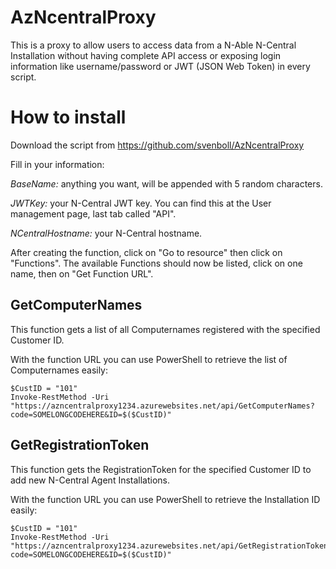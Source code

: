 # AzNcentralProxy #

This is a proxy to allow users to access data from a N-Able N-Central Installation without having complete API access or exposing login information like username/password or JWT (JSON Web Token) in every script.

# How to install #

Download the script from https://github.com/svenboll/AzNcentralProxy

Fill in your information:

*BaseName:* anything you want, will be appended with 5 random characters.

*JWTKey:* your N-Central JWT key. You can find this at the User management page, last tab called "API".

*NCentralHostname:* your N-Central hostname.

After creating the function, click on "Go to resource" then click on "Functions".
The available Functions should now be listed, click on one name, then on "Get Function URL".

## GetComputerNames ##

This function gets a list of all Computernames registered with the specified Customer ID.

With the function URL you can use PowerShell to retrieve the list of Computernames easily:

    $CustID = "101"
    Invoke-RestMethod -Uri "https://azncentralproxy1234.azurewebsites.net/api/GetComputerNames?code=SOMELONGCODEHERE&ID=$($CustID)"

## GetRegistrationToken ##

This function gets the RegistrationToken for the specified Customer ID to add new N-Central Agent Installations.

With the function URL you can use PowerShell to retrieve the Installation ID easily:

    $CustID = "101"
    Invoke-RestMethod -Uri "https://azncentralproxy1234.azurewebsites.net/api/GetRegistrationToken?code=SOMELONGCODEHERE&ID=$($CustID)"
